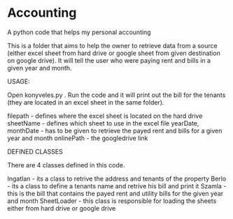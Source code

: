 # Accounting
A python code that helps my personal accounting

This is a folder that aims to help the owner to retrieve data from a source (either excel sheet from hard drive or google sheet from given destination on google drive). It will tell the user who were paying rent and bills in a given year and month.

USAGE:

Open konyveles.py . Run the code and it will print out the bill for the tenants (they are located in an excel sheet in the same folder).

filepath - defines where the excel sheet is located on the hard drive 
sheetName - defines which sheet to use in the excel file
yearDate, monthDate - has to be given to retrieve the payed rent and bills for a given year and month
onlinePath - the googledrive link

DEFINED CLASSES

There are 4 classes defined in this code. 

Ingatlan - its a class to retrive the address and tenants of the property
Berlo - its a class to define a tenants name and retrive his bill and print it
Szamla - this is the bill that contains the payed rent and utility bills for the given year and month
SheetLoader - this class is responsible for loading the sheets either from hard drive or google drive
